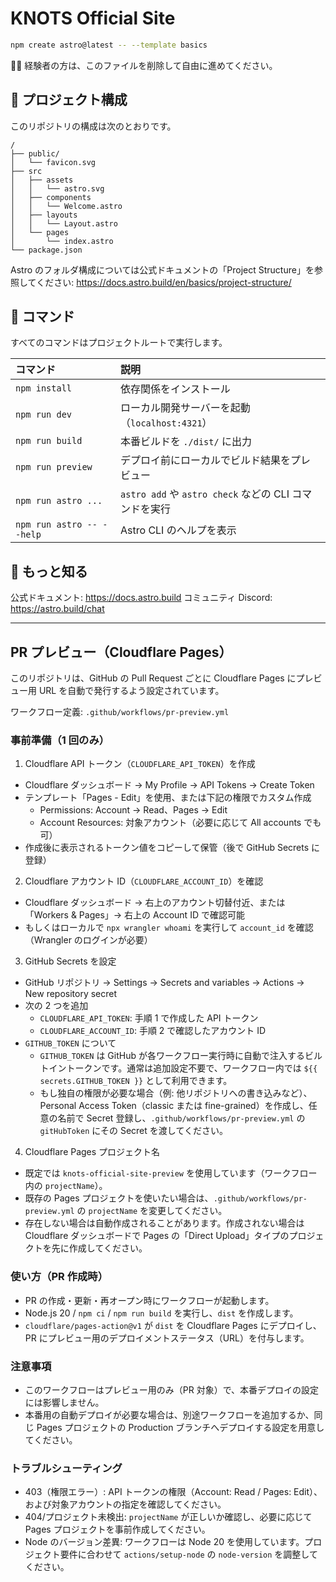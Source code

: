 # KNOTS Official Site

```sh
npm create astro@latest -- --template basics
```

🧑‍🚀 経験者の方は、このファイルを削除して自由に進めてください。

## 🚀 プロジェクト構成

このリポジトリの構成は次のとおりです。

```text
/
├── public/
│   └── favicon.svg
├── src
│   ├── assets
│   │   └── astro.svg
│   ├── components
│   │   └── Welcome.astro
│   ├── layouts
│   │   └── Layout.astro
│   └── pages
│       └── index.astro
└── package.json
```

Astro のフォルダ構成については公式ドキュメントの「Project Structure」を参照してください: https://docs.astro.build/en/basics/project-structure/

## 🧞 コマンド

すべてのコマンドはプロジェクトルートで実行します。

| コマンド                  | 説明                                                   |
| :------------------------ | :----------------------------------------------------- |
| `npm install`             | 依存関係をインストール                                 |
| `npm run dev`             | ローカル開発サーバーを起動（`localhost:4321`）         |
| `npm run build`           | 本番ビルドを `./dist/` に出力                          |
| `npm run preview`         | デプロイ前にローカルでビルド結果をプレビュー           |
| `npm run astro ...`       | `astro add` や `astro check` などの CLI コマンドを実行 |
| `npm run astro -- --help` | Astro CLI のヘルプを表示                               |

## 👀 もっと知る

公式ドキュメント: https://docs.astro.build
コミュニティ Discord: https://astro.build/chat

---

## PR プレビュー（Cloudflare Pages）

このリポジトリは、GitHub の Pull Request ごとに Cloudflare Pages にプレビュー用 URL を自動で発行するよう設定されています。

ワークフロー定義: `.github/workflows/pr-preview.yml`

### 事前準備（1 回のみ）

1. Cloudflare API トークン（`CLOUDFLARE_API_TOKEN`）を作成

- Cloudflare ダッシュボード → My Profile → API Tokens → Create Token
- テンプレート「Pages - Edit」を使用、または下記の権限でカスタム作成
  - Permissions: Account → Read、Pages → Edit
  - Account Resources: 対象アカウント（必要に応じて All accounts でも可）
- 作成後に表示されるトークン値をコピーして保管（後で GitHub Secrets に登録）

2. Cloudflare アカウント ID（`CLOUDFLARE_ACCOUNT_ID`）を確認

- Cloudflare ダッシュボード → 右上のアカウント切替付近、または「Workers & Pages」→ 右上の Account ID で確認可能
- もしくはローカルで `npx wrangler whoami` を実行して `account_id` を確認（Wrangler のログインが必要）

3. GitHub Secrets を設定

- GitHub リポジトリ → Settings → Secrets and variables → Actions → New repository secret
- 次の 2 つを追加
  - `CLOUDFLARE_API_TOKEN`: 手順 1 で作成した API トークン
  - `CLOUDFLARE_ACCOUNT_ID`: 手順 2 で確認したアカウント ID
- `GITHUB_TOKEN` について
  - `GITHUB_TOKEN` は GitHub が各ワークフロー実行時に自動で注入するビルトイントークンです。通常は追加設定不要で、ワークフロー内では `${{ secrets.GITHUB_TOKEN }}` として利用できます。
  - もし独自の権限が必要な場合（例: 他リポジトリへの書き込みなど）、Personal Access Token（classic または fine-grained）を作成し、任意の名前で Secret 登録し、`.github/workflows/pr-preview.yml` の `gitHubToken` にその Secret を渡してください。

4. Cloudflare Pages プロジェクト名

- 既定では `knots-official-site-preview` を使用しています（ワークフロー内の `projectName`）。
- 既存の Pages プロジェクトを使いたい場合は、`.github/workflows/pr-preview.yml` の `projectName` を変更してください。
- 存在しない場合は自動作成されることがあります。作成されない場合は Cloudflare ダッシュボードで Pages の「Direct Upload」タイプのプロジェクトを先に作成してください。

### 使い方（PR 作成時）

- PR の作成・更新・再オープン時にワークフローが起動します。
- Node.js 20 / `npm ci` / `npm run build` を実行し、`dist` を作成します。
- `cloudflare/pages-action@v1` が `dist` を Cloudflare Pages にデプロイし、PR にプレビュー用のデプロイメントステータス（URL）を付与します。

### 注意事項

- このワークフローはプレビュー用のみ（PR 対象）で、本番デプロイの設定には影響しません。
- 本番用の自動デプロイが必要な場合は、別途ワークフローを追加するか、同じ Pages プロジェクトの Production ブランチへデプロイする設定を用意してください。

### トラブルシューティング

- 403（権限エラー）: API トークンの権限（Account: Read / Pages: Edit）、および対象アカウントの指定を確認してください。
- 404/プロジェクト未検出: `projectName` が正しいか確認し、必要に応じて Pages プロジェクトを事前作成してください。
- Node のバージョン差異: ワークフローは Node 20 を使用しています。プロジェクト要件に合わせて `actions/setup-node` の `node-version` を調整してください。
